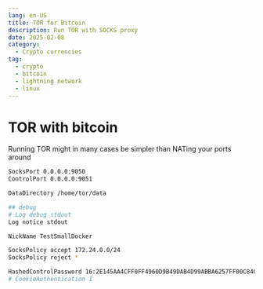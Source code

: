 ```yaml
---
lang: en-US
title: TOR for Bitcoin
description: Run TOR with SOCKS proxy
date: 2025-02-08
category:
  - Crypto currencies
tag:
  - crypto
  - bitcoin
  - lightning network
  - linux
---
```


# TOR with bitcoin

Running TOR might in many cases be simpler than NATing your ports around

```sh
SocksPort 0.0.0.0:9050
ControlPort 0.0.0.0:9051

DataDirectory /home/tor/data

## debug
# Log debug stdout
Log notice stdout

NickName TestSmallDocker

SocksPolicy accept 172.24.0.0/24
SocksPolicy reject *

HashedControlPassword 16:2E145AA4CFF0FF4960D9B49DAB4D99ABBA6257FF00C84CE4732C46862D
# CookieAuthentication 1
```